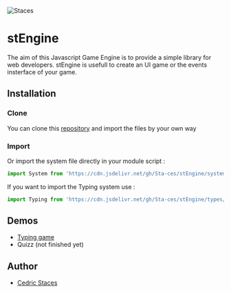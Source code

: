 ![Staces](https://staces.be/wp-content/uploads/2023/08/Illu-Blanc.png)
# stEngine
The aim of this Javascript Game Engine is to provide a simple library for web developers. stEngine is usefull to create an UI game or the events insterface of your game.

## Installation
### Clone
You can clone this [repository](https://github.com/Sta-ces/stEngine) and import the files by your own way
### Import
Or import the system file directly in your module script :
```javascript
import System from 'https://cdn.jsdelivr.net/gh/Sta-ces/stEngine/system.js'
```
If you want to import the Typing system use :
```javascript
import Typing from 'https://cdn.jsdelivr.net/gh/Sta-ces/stEngine/types/typing.js'
```

## Demos
- [Typing game](https://clavite.staces.be/)
- Quizz (not finished yet)

## Author
- [Cedric Staces](https://staces.be/)
